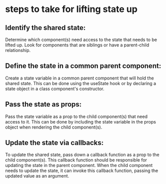 <!-- src: https://react.dev/learn/sharing-state-between-components -->
# steps to take for lifting state up

## Identify the shared state: 
Determine which component(s) need access to the state that needs to be lifted up. Look for components that are siblings or have a parent-child relationship.

## Define the state in a common parent component: 
Create a state variable in a common parent component that will hold the shared state. This can be done using the useState hook or by declaring a state object in a class component's constructor.

## Pass the state as props: 
Pass the state variable as a prop to the child component(s) that need access to it. This can be done by including the state variable in the props object when rendering the child component(s).

## Update the state via callbacks: 
To update the shared state, pass down a callback function as a prop to the child component(s). This callback function should be responsible for updating the state in the parent component. When the child component needs to update the state, it can invoke this callback function, passing the updated value as an argument.